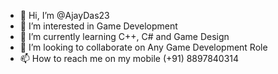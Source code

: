 - 👋 Hi, I’m @AjayDas23
- 👀 I’m interested in Game Development
- 🌱 I’m currently learning C++, C# and Game Design
- 💞️ I’m looking to collaborate on Any Game Development Role
- 📫 How to reach me on my mobile (+91) 8897840314

<!---
AjayDas23/AjayDas23 is a ✨ special ✨ repository because its `README.md` (this file) appears on your GitHub profile.
You can click the Preview link to take a look at your changes.
--->
